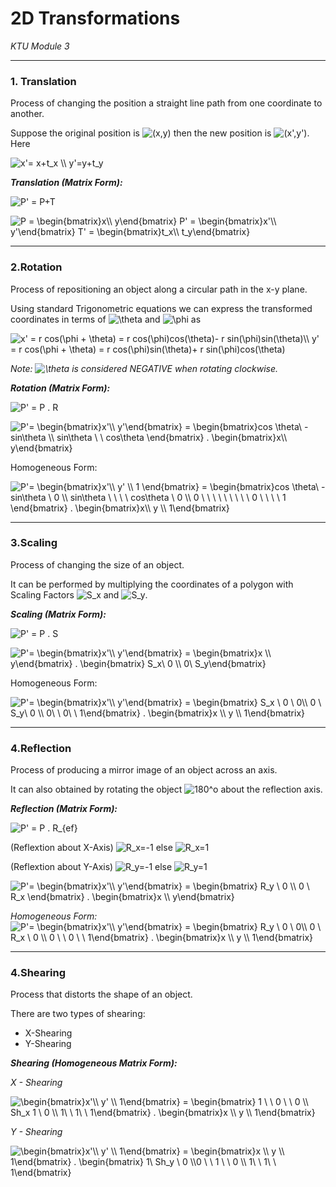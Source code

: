 # 2D Transformations
_KTU Module 3_

---
### 1.  Translation
Process of changing the position a straight line path from one coordinate to another.

Suppose the original position is <img src="https://i.upmath.me/svg/(x%2Cy)" alt="(x,y)" /> then the new position is
<img src="https://i.upmath.me/svg/(x'%2Cy')" alt="(x',y')" />.
Here  

<img src="https://i.upmath.me/svg/x'%3D%20x%2Bt_x%20%5C%5C%20%0Ay'%3Dy%2Bt_y%20" alt="x'= x+t_x \\ 
y'=y+t_y " />

_**Translation (Matrix Form):**_ 

<img src="https://i.upmath.me/svg/P'%20%3D%20P%2BT" alt="P' = P+T" /> 

<img src="https://i.upmath.me/svg/%0AP%20%3D%20%5Cbegin%7Bbmatrix%7Dx%5C%5C%20y%5Cend%7Bbmatrix%7D%0AP'%20%3D%20%5Cbegin%7Bbmatrix%7Dx'%5C%5C%20y'%5Cend%7Bbmatrix%7D%20%0AT'%20%3D%20%5Cbegin%7Bbmatrix%7Dt_x%5C%5C%20t_y%5Cend%7Bbmatrix%7D%0A" alt="
P = \begin{bmatrix}x\\ y\end{bmatrix}
P' = \begin{bmatrix}x'\\ y'\end{bmatrix} 
T' = \begin{bmatrix}t_x\\ t_y\end{bmatrix}
" />

---
### 2.Rotation
Process of repositioning an object along a circular path in the x-y plane.

Using standard Trigonometric equations we can express the transformed coordinates in terms of <img src="https://i.upmath.me/svg/%5Ctheta" alt="\theta" /> and <img src="https://i.upmath.me/svg/%5Cphi" alt="\phi" /> as

<img src="https://i.upmath.me/svg/x'%20%3D%20r%20cos(%5Cphi%20%2B%20%5Ctheta)%20%3D%20r%20cos(%5Cphi)cos(%5Ctheta)-%20r%20sin(%5Cphi)sin(%5Ctheta)%5C%5C%0Ay'%20%3D%20r%20cos(%5Cphi%20%2B%20%5Ctheta)%20%3D%20r%20cos(%5Cphi)sin(%5Ctheta)%2B%20r%20sin(%5Cphi)cos(%5Ctheta)%20" alt="x' = r cos(\phi + \theta) = r cos(\phi)cos(\theta)- r sin(\phi)sin(\theta)\\
y' = r cos(\phi + \theta) = r cos(\phi)sin(\theta)+ r sin(\phi)cos(\theta) " />

_Note: <img src="https://i.upmath.me/svg/%5Ctheta" alt="\theta" /> is considered NEGATIVE when rotating clockwise._

_**Rotation (Matrix Form):**_ 

<img src="https://i.upmath.me/svg/%20P'%20%3D%20P%20.%20R%20" alt=" P' = P . R " />

<img src="https://i.upmath.me/svg/%0AP'%3D%20%5Cbegin%7Bbmatrix%7Dx'%5C%5C%20y'%5Cend%7Bbmatrix%7D%20%3D%20%0A%5Cbegin%7Bbmatrix%7Dcos%20%5Ctheta%5C%20-sin%5Ctheta%20%5C%5C%20sin%5Ctheta%20%5C%20%5C%20cos%5Ctheta%20%5Cend%7Bbmatrix%7D%0A.%20%5Cbegin%7Bbmatrix%7Dx%5C%5C%20y%5Cend%7Bbmatrix%7D%20%0A" alt="
P'= \begin{bmatrix}x'\\ y'\end{bmatrix} = 
\begin{bmatrix}cos \theta\ -sin\theta \\ sin\theta \ \ cos\theta \end{bmatrix}
. \begin{bmatrix}x\\ y\end{bmatrix} 
" /> 

Homogeneous Form:

<img src="https://i.upmath.me/svg/%0AP'%3D%20%5Cbegin%7Bbmatrix%7Dx'%5C%5C%20y'%20%5C%5C%201%20%5Cend%7Bbmatrix%7D%20%3D%20%0A%5Cbegin%7Bbmatrix%7Dcos%20%5Ctheta%5C%20-sin%5Ctheta%20%5C%200%20%5C%5C%20sin%5Ctheta%20%5C%20%5C%20%5C%20%5C%20cos%5Ctheta%20%0A%5C%200%20%5C%5C%200%20%5C%20%5C%20%5C%20%5C%20%5C%20%5C%20%5C%20%5C%20%5C%200%20%20%5C%20%5C%20%5C%20%5C%201%20%5Cend%7Bbmatrix%7D%0A.%20%5Cbegin%7Bbmatrix%7Dx%5C%5C%20y%20%5C%5C%201%5Cend%7Bbmatrix%7D%20%0A" alt="
P'= \begin{bmatrix}x'\\ y' \\ 1 \end{bmatrix} = 
\begin{bmatrix}cos \theta\ -sin\theta \ 0 \\ sin\theta \ \ \ \ cos\theta 
\ 0 \\ 0 \ \ \ \ \ \ \ \ \ 0  \ \ \ \ 1 \end{bmatrix}
. \begin{bmatrix}x\\ y \\ 1\end{bmatrix} 
" /> 

---

### 3.Scaling

Process of changing the size of an object.

It can be performed by multiplying the coordinates of a polygon with Scaling Factors <img src="https://i.upmath.me/svg/S_x" alt="S_x" /> and <img src="https://i.upmath.me/svg/S_y" alt="S_y" />.

_**Scaling (Matrix Form):**_ 

<img src="https://i.upmath.me/svg/%20P'%20%3D%20P%20.%20S%20" alt=" P' = P . S " />

<img src="https://i.upmath.me/svg/%0AP'%3D%20%5Cbegin%7Bbmatrix%7Dx'%5C%5C%20y'%5Cend%7Bbmatrix%7D%20%0A%3D%20%5Cbegin%7Bbmatrix%7Dx%20%5C%5C%20y%5Cend%7Bbmatrix%7D%20%0A.%20%5Cbegin%7Bbmatrix%7D%20S_x%5C%200%20%5C%5C%200%5C%20S_y%5Cend%7Bbmatrix%7D%0A" alt="
P'= \begin{bmatrix}x'\\ y'\end{bmatrix} 
= \begin{bmatrix}x \\ y\end{bmatrix} 
. \begin{bmatrix} S_x\ 0 \\ 0\ S_y\end{bmatrix}
" /> 

Homogeneous Form:

<img src="https://i.upmath.me/svg/%0AP'%3D%20%5Cbegin%7Bbmatrix%7Dx'%5C%5C%20y'%5Cend%7Bbmatrix%7D%0A%3D%20%5Cbegin%7Bbmatrix%7D%20S_x%20%5C%200%20%5C%200%5C%5C%200%20%5C%20S_y%5C%200%20%5C%5C%200%5C%20%5C%200%5C%20%5C%201%5Cend%7Bbmatrix%7D%0A.%20%5Cbegin%7Bbmatrix%7Dx%20%5C%5C%20y%20%5C%5C%201%5Cend%7Bbmatrix%7D%0A" alt="
P'= \begin{bmatrix}x'\\ y'\end{bmatrix}
= \begin{bmatrix} S_x \ 0 \ 0\\ 0 \ S_y\ 0 \\ 0\ \ 0\ \ 1\end{bmatrix}
. \begin{bmatrix}x \\ y \\ 1\end{bmatrix}
" /> 


---

### 4.Reflection

Process of producing a mirror image of an object across an axis.

It can also obtained by rotating the object <img src="https://i.upmath.me/svg/180%5Eo" alt="180^o" /> about the reflection axis.


_**Reflection (Matrix Form):**_ 

<img src="https://i.upmath.me/svg/%20P'%20%3D%20P%20.%20R_%7Bef%7D%20" alt=" P' = P . R_{ef} " />

(Reflextion about X-Axis) <img src="https://i.upmath.me/svg/R_x%3D-1" alt="R_x=-1" /> else <img src="https://i.upmath.me/svg/R_x%3D1" alt="R_x=1" />

(Reflextion about Y-Axis) <img src="https://i.upmath.me/svg/R_y%3D-1" alt="R_y=-1" /> else <img src="https://i.upmath.me/svg/R_y%3D1" alt="R_y=1" />


<img src="https://i.upmath.me/svg/%0AP'%3D%20%5Cbegin%7Bbmatrix%7Dx'%5C%5C%20y'%5Cend%7Bbmatrix%7D%0A%3D%20%5Cbegin%7Bbmatrix%7D%20R_y%20%5C%200%20%5C%5C%200%20%5C%20R_x%20%5Cend%7Bbmatrix%7D%0A.%20%5Cbegin%7Bbmatrix%7Dx%20%5C%5C%20y%5Cend%7Bbmatrix%7D%0A" alt="
P'= \begin{bmatrix}x'\\ y'\end{bmatrix}
= \begin{bmatrix} R_y \ 0 \\ 0 \ R_x \end{bmatrix}
. \begin{bmatrix}x \\ y\end{bmatrix}
" /> 

_Homogeneous Form:_
<img src="https://i.upmath.me/svg/%0AP'%3D%20%5Cbegin%7Bbmatrix%7Dx'%5C%5C%20y'%5Cend%7Bbmatrix%7D%0A%3D%20%5Cbegin%7Bbmatrix%7D%20R_y%20%5C%200%20%5C%200%5C%5C%200%20%5C%20R_x%20%5C%200%20%5C%5C%200%20%5C%20%5C%200%20%5C%20%5C%201%5Cend%7Bbmatrix%7D%0A.%20%5Cbegin%7Bbmatrix%7Dx%20%5C%5C%20y%20%5C%5C%201%5Cend%7Bbmatrix%7D%0A" alt="
P'= \begin{bmatrix}x'\\ y'\end{bmatrix}
= \begin{bmatrix} R_y \ 0 \ 0\\ 0 \ R_x \ 0 \\ 0 \ \ 0 \ \ 1\end{bmatrix}
. \begin{bmatrix}x \\ y \\ 1\end{bmatrix}
" /> 


---

### 4.Shearing

Process that distorts the shape of an object.

There are two types of shearing:
 - X-Shearing
 - Y-Shearing



_**Shearing (Homogeneous Matrix Form):**_ 

_X - Shearing_

<img src="https://i.upmath.me/svg/%0A%5Cbegin%7Bbmatrix%7Dx'%5C%5C%20y'%20%5C%5C%201%5Cend%7Bbmatrix%7D%0A%3D%20%5Cbegin%7Bbmatrix%7D%201%20%5C%20%5C%200%20%20%5C%20%5C%200%20%5C%5C%20Sh_x%201%20%5C%200%20%5C%5C%20%201%5C%20%5C%201%5C%20%5C%201%5Cend%7Bbmatrix%7D%0A.%20%5Cbegin%7Bbmatrix%7Dx%20%5C%5C%20y%20%5C%5C%201%5Cend%7Bbmatrix%7D%0A" alt="
\begin{bmatrix}x'\\ y' \\ 1\end{bmatrix}
= \begin{bmatrix} 1 \ \ 0  \ \ 0 \\ Sh_x 1 \ 0 \\  1\ \ 1\ \ 1\end{bmatrix}
. \begin{bmatrix}x \\ y \\ 1\end{bmatrix}
" /> 

_Y - Shearing_

<img src="https://i.upmath.me/svg/%0A%5Cbegin%7Bbmatrix%7Dx'%5C%5C%20y'%20%5C%5C%201%5Cend%7Bbmatrix%7D%0A%3D%20%5Cbegin%7Bbmatrix%7Dx%20%5C%5C%20y%20%5C%5C%201%5Cend%7Bbmatrix%7D%0A.%20%5Cbegin%7Bbmatrix%7D%201%5C%20Sh_y%20%5C%200%20%5C%5C0%20%5C%20%5C%201%20%5C%20%5C%200%20%5C%5C%20%201%5C%20%5C%201%5C%20%5C%201%5Cend%7Bbmatrix%7D%0A" alt="
\begin{bmatrix}x'\\ y' \\ 1\end{bmatrix}
= \begin{bmatrix}x \\ y \\ 1\end{bmatrix}
. \begin{bmatrix} 1\ Sh_y \ 0 \\0 \ \ 1 \ \ 0 \\  1\ \ 1\ \ 1\end{bmatrix}
" /> 

